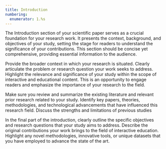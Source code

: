 ```yaml
---
title: Introduction
numbering:
  enumerator: 1.%s
---
```


The Introduction section of your scientific paper serves as a crucial foundation for your research work. It presents the context, background, and objectives of your study, setting the stage for readers to understand the significance of your contributions. This section should be concise yet comprehensive, providing essential information to the audience.

Provide the broader context in which your research is situated. Clearly articulate the problem or research question your work seeks to address. Highlight the relevance and significance of your study within the scope of interactive and educational content. This is an opportunity to engage readers and emphasize the importance of your research to the field.

Make sure you review and summarize the existing literature and relevant prior research related to your study. Identify key papers, theories, methodologies, and technological advancements that have influenced this research field. Discuss the strengths and limitations of previous studies

In the final part of the introduction, clearly outline the specific objectives and research questions that your study aims to address. Describe the original contributions your work brings to the field of interactive education. Highlight any novel methodologies, innovative tools, or unique datasets that you have employed to advance the state of the art.